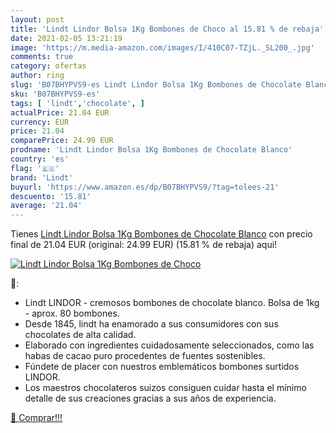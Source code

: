 ```yaml
---
layout: post
title: 'Lindt Lindor Bolsa 1Kg Bombones de Choco al 15.81 % de rebaja'
date: 2021-02-05 13:21:19
image: 'https://m.media-amazon.com/images/I/410C07-TZjL._SL200_.jpg'
comments: true
category: ofertas
author: ring
slug: 'B07BHYPVS9-es Lindt Lindor Bolsa 1Kg Bombones de Chocolate Blanco'
sku: 'B07BHYPVS9-es'
tags: [ 'lindt','chocolate', ]
actualPrice: 21.04 EUR
currency: EUR
price: 21.04
comparePrice: 24.99 EUR
prodname: 'Lindt Lindor Bolsa 1Kg Bombones de Chocolate Blanco'
country: 'es'
flag: '🇪🇸'
brand: 'Lindt'
buyurl: 'https://www.amazon.es/dp/B07BHYPVS9/?tag=tolees-21'
descuento: '15.81'
average: '21.04'
---
```


Tienes [Lindt Lindor Bolsa 1Kg Bombones de Chocolate Blanco](https://www.amazon.es/dp/B07BHYPVS9/?tag=tolees-21) con precio final de  21.04 EUR (original: 24.99 EUR) (15.81 %  de rebaja) aqui!

[![Lindt Lindor Bolsa 1Kg Bombones de Choco](https://m.media-amazon.com/images/I/410C07-TZjL._SL200_.jpg)](https://www.amazon.es/dp/B07BHYPVS9/?tag=tolees-21)

🔎:

- Lindt LINDOR - cremosos bombones de chocolate blanco. Bolsa de 1kg - aprox. 80 bombones.
- Desde 1845, lindt ha enamorado a sus consumidores con sus chocolates de alta calidad.
- Elaborado con ingredientes cuidadosamente seleccionados, como las habas de cacao puro procedentes de fuentes sostenibles.
- Fúndete de placer con nuestros emblemáticos bombones surtidos LINDOR.
- Los maestros chocolateros suizos consiguen cuidar hasta el mínimo detalle de sus creaciones gracias a sus años de experiencia.

[🛒 Comprar!!!](https://www.amazon.es/dp/B07BHYPVS9/?tag=tolees-21)
